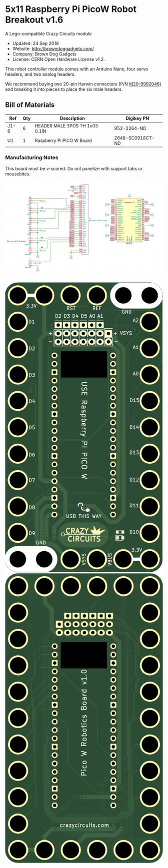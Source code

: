 <!--- start title --->
# 5x11 Raspberry Pi PicoW Robot Breakout v1.6
A Lego-compatible Crazy Circuits module

- Updated: 24 Sep 2018
- Website: http://browndoggadgets.com/
- Company: Brown Dog Gadgets
- License: CERN Open Hardware License v1.2.
<!--- end title --->

This robot controller module comes with an Arduino Nano, four servo headers, and two analog headers. 

We recommend buying two 20-pin Harwin connectors (P/N [M20-9992046](https://www.digikey.com/products/en?keywords=M20-9992046)) and breaking it into pieces to place the six male headers.

<!--- bom start --->
## Bill of Materials

|Ref|Qty|Description|Digikey PN|
|---|---|-----------|------|
|J1-6|6|HEADER MALE 3POS TH 1x03 0.1IN|952-2264-ND|
|U1|1|Raspberry Pi PICO W Board|2648-SC0918CT-ND|


<!--- bom end --->

### Manufacturing Notes

This board must be v-scored. Do not panelize with support tabs or mousebites.

![Assembly and Schematic](schematic.png)

![Gerber Preview](top.png) 
![Gerber Preview](bot.png) 


